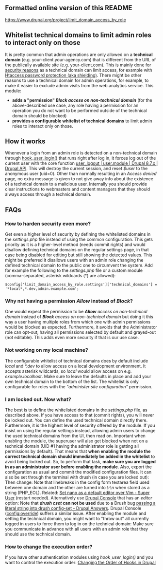 ## Formatted online version of this README

https://www.drupal.org/project/limit_domain_access_by_role

## Whitelist technical domains to limit admin roles to interact only on those

It is pretty common that admin operations are only allowed on a **technical domain** (e.g. your-client.your-agency.com) that is different from the URL of the publically available site (e.g. your-client.com). This is mainly done for [security reasons](https://security.stackexchange.com/a/55443 "Is it reasonable to keep control panel in separate subdomain or domain? - Information Security Stack Exchange") as a technical domain can limit access, for example with [Htaccess password protection (aka shielding)](https://www.drupal.org/docs/develop/local-server-setup/linux-development-environments/set-up-a-local-development-drupal-0-8#s-password-protect-the-staging-server-but-not-local-or-production "What's more? | Develop guide on Drupal.org"). There might be other reasons to use a technical domain for admin operations, for example, to make it easier to exclude admin visits from the web analytics service. This module:

*   **adds a "permission" _Block access on non-technical domain_** (for the above-described use case, any role having a permission for an operation you do not want to be performed outside of the technical domain should be blocked)
*   **provides a configurable whitelist of technical domains** to limit admin roles to interact only on those.

## How it works

Whenever a login from an admin role is detected on a non-technical domain through [hook_user_login()](https://api.drupal.org/api/drupal/core%21modules%21user%21user.api.php/function/hook_user_login/8.8.x "hook_user_login | user.api.php | Drupal 8.7.x | Drupal API") that runs right after log in, it forces log out of the current user with the core function [user_logout | user.module | Drupal 8.7.x | Drupal API](https://api.drupal.org/api/drupal/core%21modules%21user%21user.module/function/user_logout/8.7.x). This will destroy the current session, and reset _$user_ to the anonymous user (uid=0). Other than normally resulting in an _Access denied_ page, no extra message is given to not give away info about the existence of a technical domain to a malicious user. Internally you should provide clear instructions to webmasters and content managers that they should always access through a technical domain.

## FAQs

### How to harden security even more?

Get even a higher level of security by defining the whitelisted domains in the _settings.php_ file instead of using the common configuration. This gets priority as it is a higher-level method (needs commit rights) and would disallow defining technical domains on the regular settings page, in that case being disabled for editing but still showing the detected values. This might be preferred it disallows users with an admin role changing the defined technical domain to the public one to circumvent the system. Add for example the following to the _settings.php_ file or a custom module (comma-separated, asterisk wildcards (\*) are allowed):

    $config['limit_domain_access_by_role.settings']['technical_domains'] = '*local*,*.dev,admin.example.com';

### Why not having a permission _Allow_ instead of _Block_?

One would expect the permission to be _**Allow** access on non-technical domain_ instead of _**Block** access on non-technical domain_ but doing it this way a user having multiple roles from which one with admin permissions would be blocked as expected. Furthermore, it avoids that the Administrator role can opt-out, having all permissions selected by default and grayed-out (not editable). This adds even more security if that is our use case.

### Not working on my local machine?

The configurable whitelist of technical domains does by default include _*local*_ and _*.dev_ to allow access on a local development environment. It accepts asterisk wildcards, so _*local*_ would allow access on e.g. _example.localhost_. Make sure to leave the defaults in place and add your own technical domain to the bottom of the list. The whitelist is only configurable for roles with the _"administer site configuration"_ permission.

### I am locked out. Now what?

The best is to define the whitelisted domains in the _settings.php_ file, as described above. If you have access to that (commit rights), you will never be locked out. You can define the used technical domain directly there. Furthermore, it is the highest level of security offered by the module. If you insist on using the regular settings instead, allowing admin users to change the used technical domains from the UI, then read on. Important when enabling the module, the superuser will also get blocked when not on a technical domain (UID #1 having the administrator role is getting all permissions by default). That means that **when enabling the module the correct technical domain should immediately be added in the whitelist** to avoid being locked out. So, to perform that task, **make sure you are logged in as an administrator user before enabling the module**. Also, export the configuration as usual and commit the modified configuration files. It can also be set through the terminal with drush (in case you are locked out): Then change: Note that linebreaks in the config form textarea field used between one domain and the other are turned into _\r\n_ when stored as a string (PHP_EOL). Related: [Set nano as a default editor over Vim - Super User](https://superuser.com/questions/864974/set-nano-as-a-default-editor-over-vim) (restart needed). Alternatively use [Drupal Console](https://drupalconsole.com "The Drupal CLI. A tool to generate boilerplate code, interact with and debug Drupal") that has an _editor_ option: Note that **_drush cset_ can not be used** due to a Drush bug [passing a literal string into drush config-set - Drupal Answers](https://drupal.stackexchange.com/questions/225734/how-to-pass-a-literal-string-into-drush-config-set/225739). Drupal Console ([config:override](https://drupalconsole.com/docs/en/commands/config-override "https://drupalconsole.com/docs/en/commands/config-override")) suffers a similar issue. After enabling the module and setting the technical domain, you might want to "throw out" all currently logged in users to force them to log in on the technical domain: Make sure you communicate in advance with all users with an admin role that they should use the technical domain.

### How to change the execution order?

If you have other authentication modules using _hook_user_login()_ and you want to control the execution order: [Changing the Order of Hooks in Drupal](https://x-team.com/blog/changing-the-order-of-hooks-in-drupal/)
